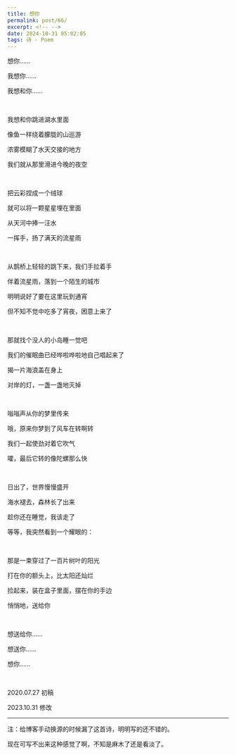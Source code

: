 ```yaml
---
title: 想你
permalink: post/66/
excerpt: <!-- -->
date: 2024-10-31 05:02:05
tags: 诗 - Poem
---
```


想你……

我想你……

我想和你……

<br>

我想和你跳进湖水里面

像鱼一样绕着朦胧的山巡游

浓雾模糊了水天交接的地方

我们就从那里滑进今晚的夜空

<br>

把云彩捏成一个绒球

就可以将一颗星星埋在里面

从天河中捧一汪水

一挥手，扬了满天的流星雨

<br>

从鹊桥上轻轻的跳下来，我们手拉着手

伴着流星雨，落到一个陌生的城市

明明说好了要在这里玩到通宵

但不知不觉中吃多了宵夜，困意上来了

<br>

那就找个没人的小岛睡一觉吧

我们的催眠曲已经哗啦哗啦地自己唱起来了

揭一片海浪盖在身上

对岸的灯，一盏一盏地灭掉

<br>

嗡嗡声从你的梦里传来

哦，原来你梦到了风车在转啊转

我们一起使劲对着它吹气

嚯，最后它转的像陀螺那么快

<br>

日出了，世界慢慢盛开

海水褪去，森林长了出来

趁你还在睡觉，我该走了

等等，我突然看到一个耀眼的：

<br>

那是一束穿过了一百片树叶的阳光

打在你的额头上，比太阳还灿烂

捡起来，装在盒子里面，摆在你的手边

悄悄地，送给你

<br>

想送给你……

想送你……

想你……

<br>

2020.07.27 初稿

2023.10.31 修改

---

注：给博客手动换源的时候漏了这首诗，明明写的还不错的。

现在可写不出来这种感觉了啊，不知是麻木了还是看淡了。